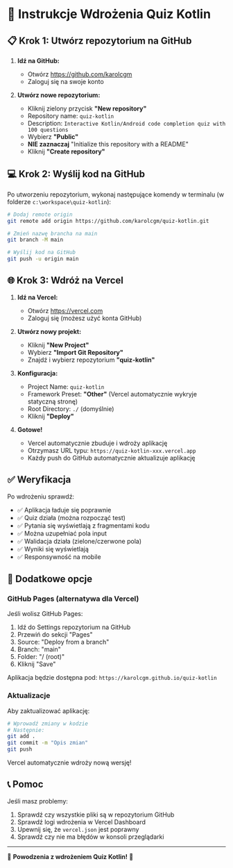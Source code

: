# 🚀 Instrukcje Wdrożenia Quiz Kotlin

## 📋 Krok 1: Utwórz repozytorium na GitHub

1. **Idź na GitHub:**
   - Otwórz https://github.com/karolcgm
   - Zaloguj się na swoje konto

2. **Utwórz nowe repozytorium:**
   - Kliknij zielony przycisk **"New repository"**
   - Repository name: `quiz-kotlin`
   - Description: `Interactive Kotlin/Android code completion quiz with 100 questions`
   - Wybierz **"Public"**
   - **NIE zaznaczaj** "Initialize this repository with a README"
   - Kliknij **"Create repository"**

## 💻 Krok 2: Wyślij kod na GitHub

Po utworzeniu repozytorium, wykonaj następujące komendy w terminalu (w folderze `c:\workspace\quiz-kotlin`):

```bash
# Dodaj remote origin
git remote add origin https://github.com/karolcgm/quiz-kotlin.git

# Zmień nazwę brancha na main
git branch -M main

# Wyślij kod na GitHub
git push -u origin main
```

## 🌐 Krok 3: Wdróż na Vercel

1. **Idź na Vercel:**
   - Otwórz https://vercel.com
   - Zaloguj się (możesz użyć konta GitHub)

2. **Utwórz nowy projekt:**
   - Kliknij **"New Project"**
   - Wybierz **"Import Git Repository"**
   - Znajdź i wybierz repozytorium **"quiz-kotlin"**

3. **Konfiguracja:**
   - Project Name: `quiz-kotlin`
   - Framework Preset: **"Other"** (Vercel automatycznie wykryje statyczną stronę)
   - Root Directory: `./` (domyślnie)
   - Kliknij **"Deploy"**

4. **Gotowe!**
   - Vercel automatycznie zbuduje i wdroży aplikację
   - Otrzymasz URL typu: `https://quiz-kotlin-xxx.vercel.app`
   - Każdy push do GitHub automatycznie aktualizuje aplikację

## ✅ Weryfikacja

Po wdrożeniu sprawdź:

- ✅ Aplikacja ładuje się poprawnie
- ✅ Quiz działa (można rozpocząć test)
- ✅ Pytania się wyświetlają z fragmentami kodu
- ✅ Można uzupełniać pola input
- ✅ Walidacja działa (zielone/czerwone pola)
- ✅ Wyniki się wyświetlają
- ✅ Responsywność na mobile

## 🔧 Dodatkowe opcje

### GitHub Pages (alternatywa dla Vercel)

Jeśli wolisz GitHub Pages:

1. Idź do Settings repozytorium na GitHub
2. Przewiń do sekcji "Pages"
3. Source: "Deploy from a branch"
4. Branch: "main"
5. Folder: "/ (root)"
6. Kliknij "Save"

Aplikacja będzie dostępna pod: `https://karolcgm.github.io/quiz-kotlin`

### Aktualizacje

Aby zaktualizować aplikację:

```bash
# Wprowadź zmiany w kodzie
# Następnie:
git add .
git commit -m "Opis zmian"
git push
```

Vercel automatycznie wdroży nową wersję!

## 📞 Pomoc

Jeśli masz problemy:

1. Sprawdź czy wszystkie pliki są w repozytorium GitHub
2. Sprawdź logi wdrożenia w Vercel Dashboard
3. Upewnij się, że `vercel.json` jest poprawny
4. Sprawdź czy nie ma błędów w konsoli przeglądarki

---

🎉 **Powodzenia z wdrożeniem Quiz Kotlin!** 🎉 